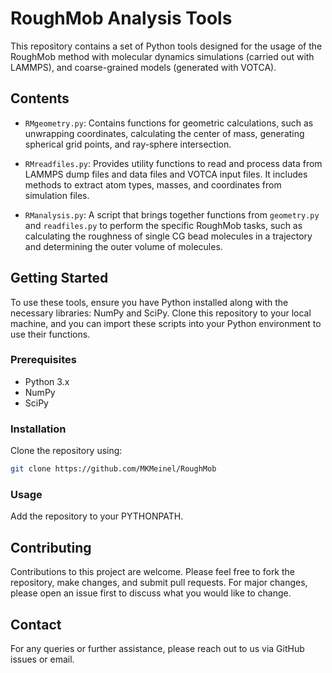 
# RoughMob Analysis Tools

This repository contains a set of Python tools designed for the usage of the RoughMob method with molecular dynamics simulations (carried out with LAMMPS), and coarse-grained models (generated with VOTCA). 

## Contents

- `RMgeometry.py`: Contains functions for geometric calculations, such as unwrapping coordinates, calculating the center of mass, generating spherical grid points, and ray-sphere intersection.

- `RMreadfiles.py`: Provides utility functions to read and process data from LAMMPS dump files and data files and VOTCA input files. It includes methods to extract atom types, masses, and coordinates from simulation files.

- `RManalysis.py`: A script that brings together functions from `geometry.py` and `readfiles.py` to perform the specific RoughMob tasks, such as calculating the roughness of single CG bead molecules in a trajectory and determining the outer volume of molecules.

## Getting Started

To use these tools, ensure you have Python installed along with the necessary libraries: NumPy and SciPy. Clone this repository to your local machine, and you can import these scripts into your Python environment to use their functions.

### Prerequisites

- Python 3.x
- NumPy
- SciPy

### Installation

Clone the repository using:

```bash
git clone https://github.com/MKMeinel/RoughMob
```

### Usage

Add the repository to your PYTHONPATH. 

## Contributing

Contributions to this project are welcome. Please feel free to fork the repository, make changes, and submit pull requests. For major changes, please open an issue first to discuss what you would like to change. 

## Contact

For any queries or further assistance, please reach out to us via GitHub issues or email.
